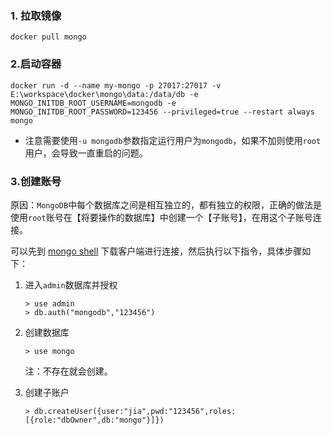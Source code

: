 ### 1. 拉取镜像

```
docker pull mongo
```

### 2.启动容器

```
docker run -d --name my-mongo -p 27017:27017 -v E:\workspace\docker\mongo\data:/data/db -e MONGO_INITDB_ROOT_USERNAME=mongodb -e MONGO_INITDB_ROOT_PASSWORD=123456 --privileged=true --restart always mongo
```
- 注意需要使用`-u mongodb`参数指定运行用户为`mongodb`，如果不加则使用`root`用户，会导致一直重启的问题。

### 3.创建账号

原因：`MongoDB`中每个数据库之间是相互独立的，都有独立的权限，正确的做法是使用`root`账号在【将要操作的数据库】中创建一个【子账号】，在用这个子账号连接。

可以先到 [mongo shell](https://www.mongodb.com/try/download/shell) 下载客户端进行连接，然后执行以下指令，具体步骤如下：

1. 进入`admin`数据库并授权

   ```
   > use admin
   > db.auth("mongodb","123456")
   ```

2. 创建数据库

   ```
   > use mongo
   ```

   注：不存在就会创建。

3. 创建子账户

   ```
   > db.createUser({user:"jia",pwd:"123456",roles:[{role:"dbOwner",db:"mongo"}]})
   ```

   